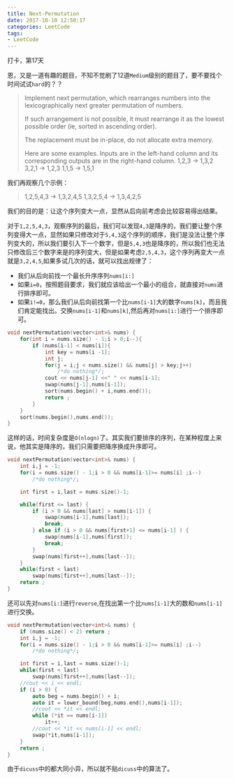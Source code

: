 ```yaml
---
title: Next-Permutation
date: 2017-10-10 12:50:17
categories: LeetCode
tags:
- LeetCode
---
```


打卡，第17天

恩，又是一道有趣的题目，不知不觉刷了12道`Medium`级别的题目了，要不要找个时间试试`hard`的？？

> Implement next permutation, which rearranges numbers into the lexicographically next greater permutation of numbers.
>
> If such arrangement is not possible, it must rearrange it as the lowest possible order (ie, sorted in ascending order).
>
> The replacement must be in-place, do not allocate extra memory.
>
> Here are some examples. Inputs are in the left-hand column and its corresponding outputs are in the right-hand column.
> 1,2,3 → 1,3,2
> 3,2,1 → 1,2,3
> 1,1,5 → 1,5,1

我们再观察几个示例：

> 1,2,5,4,3 -> 1,3,2,4,5
> 1,3,2,5,4 -> 1,3,4,2,5

我们的目的是：让这个序列变大一点，显然从后向前考虑会比较容易得出结果。

对于`1,2,5,4,3`，观察序列的最后，我们可以发现`4,3`是降序的，我们要让整个序列变得大一点，显然如果只修改对于`5,4,3`这个序列的顺序，我们是没法让整个序列变大的，所以我们要引入下一个数字，但是`5,4,3`也是降序的，所以我们也无法只修改后三个数字来是的序列变大，但是如果考虑`2,5,4,3`，这个序列再变大一点就是`3,2,4,5`,如果多试几次的话，就可以找出规律了：

* 我们从后向前找一个最长升序序列`nums[i:]`
* 如果`i=0`，按照题目要求，我们就应该给出一个最小的组合，就直接对`nums`进行排序即可。
* 如果`i!=0`，那么我们从后向前找第一个比`nums[i-1]`大的数字`nums[k]`，而且我们肯定能找出。交换`nums[i-1]`和`nums[k]`,然后再对`nums[i:]`进行一个排序即可。

```c++
void nextPermutation(vector<int>& nums) {
    for(int i = nums.size() - 1;i > 0;i--){
        if (nums[i-1] < nums[i]){
            int key = nums[i -1];
            int j;
            for(j = i;j < nums.size() && nums[j] > key;j++)
                /*do nothing*/;
            cout << nums[j-1] <<" " << nums[i-1];
            swap(nums[j-1],nums[i-1]);
            sort(nums.begin() + i,nums.end());
            return ;
        }
    }
    sort(nums.begin(),nums.end());
}
```

这样的话，时间复杂度是`O(nlogn)`了。其实我们要排序的序列，在某种程度上来说，他其实是降序的，我们只需要把降序换成升序即可。

```c++
void nextPermutation(vector<int>& nums) {
    int i,j = -1;
    for(i = nums.size() - 1;i > 0 && nums[i-1]>= nums[i] ;i--)
        /*do nothing*/;

    int first = i,last = nums.size()-1;

    while(first <= last) {
        if (i > 0 && nums[last] > nums[i-1]) {
            swap(nums[i-1],nums[last]);
            break;
        } else if (i > 0 && nums[first+1] <= nums[i-1] ) {
            swap(nums[i-1],nums[first]);
            break;
        }
        swap(nums[first++],nums[last--]);
    }
    while(first < last)
        swap(nums[first++],nums[last--]);
    return ;
}
```

还可以先对`nums[i:]`进行`reverse`,在找出第一个比`nums[i-1]`大的数和`nums[i-1]`进行交换。

```c++
void nextPermutation(vector<int>& nums) {
    if (nums.size() < 2) return ;
    int i,j = -1;
    for(i = nums.size() - 1;i > 0 && nums[i-1]>= nums[i] ;i--)
        /*do nothing*/;

    int first = i,last = nums.size()-1;
    while(first < last)
        swap(nums[first++],nums[last--]);
    //cout << i << endl;
    if (i > 0) {
        auto beg = nums.begin() + i;
        auto it = lower_bound(beg,nums.end(),nums[i-1]);
        //cout << *it << endl;
        while (*it == nums[i-1])
            it++;
        //cout << *it << nums[i-1] << endl;
        swap(*it,nums[i-1]);
    }
    return ;
}
```

由于`dicuss`中的都大同小异，所以就不贴`dicuss`中的算法了。